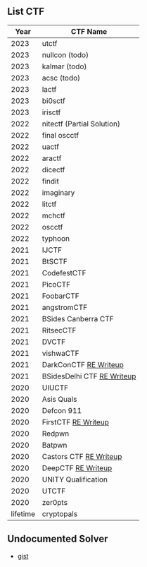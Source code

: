 
## List CTF
| Year     | CTF Name     |
| -------- | ------------ |
| 2023 | utctf |
| 2023 | nullcon (todo) |
| 2023 | kalmar (todo) |
| 2023 | acsc (todo) |
| 2023 | lactf |
| 2023 | bi0sctf |
| 2023 | irisctf |
| 2022 | nitectf (Partial Solution) |
| 2022 | final oscctf |
| 2022 | uactf |
| 2022 | aractf  |
| 2022 | dicectf |
| 2022 | findit |
| 2022 | imaginary |
| 2022 | litctf |
| 2022 | mchctf |
| 2022 | oscctf |
| 2022 | typhoon |
| 2021 | IJCTF |
| 2021 | BtSCTF |
| 2021 | CodefestCTF |
| 2021 | PicoCTF |
| 2021 | FoobarCTF |
| 2021 | angstromCTF |
| 2021 | BSides Canberra CTF |
| 2021 | RitsecCTF |
| 2021 | DVCTF |
| 2021 | vishwaCTF |
| 2021 | DarkConCTF [RE Writeup](https://ret2ex.medium.com/reverse-engineering-darkcon-ctf-2021-a8060717b1e3) |
| 2021 | BSidesDelhi CTF [RE Writeup](https://ret2ex.medium.com/writeup-reverse-engineering-bsides-delhi-ctf-2020-8a3f8bc92fb) |
| 2020 | UIUCTF |
| 2020 | Asis Quals |
| 2020 | Defcon 911 |
| 2020 | FirstCTF [RE Writeup](https://medium.com/@ret2ex/write-up-first-challenge-2020-2e2ff284d590) |
| 2020 | Redpwn |
| 2020 | Batpwn |
| 2020 | Castors CTF [RE Writeup](https://medium.com/@ret2ex/reverse-engineering-castors-ctf-2020-b80ce7a4670) |
| 2020 | DeepCTF [RE Writeup](https://medium.com/@ret2ex/reverse-engineering-deep-ctf-2020-ac9e83aa266d) |
| 2020 | UNITY Qualification |
| 2020 | UTCTF |
| 2020 | zer0pts |
| lifetime | cryptopals |

## Undocumented Solver
- [gist](http://gist.github.com/kos0ng)